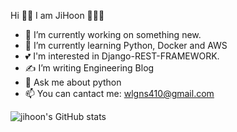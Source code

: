 Hi 🤟🏼 I am JiHoon 🧑🏻‍💻

- 🔭 I’m currently working on something new.
- 🌱 I’m currently learning Python, Docker and AWS
- 💕 I'm interested in Django-REST-FRAMEWORK.
- ✍️ I’m writing Engineering Blog
- 💬 Ask me about python
- 📫 You can cantact me: wlgns410@gmail.com

![jihoon's GitHub stats](https://github-readme-stats.vercel.app/api?username=wlgns410&show_icons=true&theme=highcontrast)
